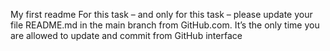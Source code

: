 My first readme
For this task – and only for this task – please update your file README.md in the main branch from GitHub.com. It’s the only time you are allowed to update and commit from GitHub interface
